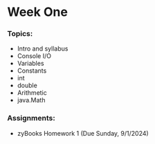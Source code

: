 # Week One

### Topics:
* Intro and syllabus
* Console I/O
* Variables
* Constants
* int
* double
* Arithmetic
* java.Math

### Assignments:
* zyBooks Homework 1 (Due Sunday, 9/1/2024)
